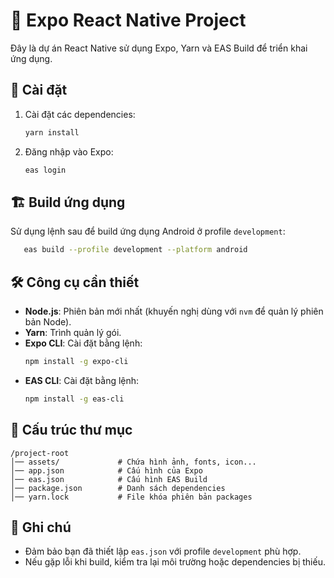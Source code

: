 # 📱 Expo React Native Project

Đây là dự án React Native sử dụng Expo, Yarn và EAS Build để triển khai ứng dụng.

## 🚀 Cài đặt

1. Cài đặt các dependencies:
   ```sh
   yarn install
   ```
2. Đăng nhập vào Expo:
   ```sh
   eas login
   ```

## 🏗️ Build ứng dụng

Sử dụng lệnh sau để build ứng dụng Android ở profile `development`:

```sh
   eas build --profile development --platform android
```

## 🛠️ Công cụ cần thiết

- **Node.js**: Phiên bản mới nhất (khuyến nghị dùng với `nvm` để quản lý phiên bản Node).
- **Yarn**: Trình quản lý gói.
- **Expo CLI**: Cài đặt bằng lệnh:
  ```sh
  npm install -g expo-cli
  ```
- **EAS CLI**: Cài đặt bằng lệnh:
  ```sh
  npm install -g eas-cli
  ```

## 📂 Cấu trúc thư mục

```
/project-root
│── assets/             # Chứa hình ảnh, fonts, icon...
│── app.json            # Cấu hình của Expo
│── eas.json            # Cấu hình EAS Build
│── package.json        # Danh sách dependencies
│── yarn.lock           # File khóa phiên bản packages
```

## 📜 Ghi chú

- Đảm bảo bạn đã thiết lập `eas.json` với profile `development` phù hợp.
- Nếu gặp lỗi khi build, kiểm tra lại môi trường hoặc dependencies bị thiếu.
